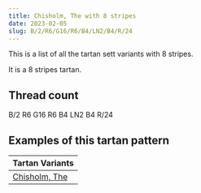 ```yaml
---
title: Chisholm, The with 8 stripes
date: 2023-02-05
slug: B/2/R6/G16/R6/B4/LN2/B4/R/24
---
```

This is a list of all the tartan sett variants with 8 stripes.

It is a 8 stripes tartan.


## Thread count
B/2 R6 G16 R6 B4 LN2 B4 R/24

## Examples of this tartan pattern

| Tartan Variants |
|---------------|
| [Chisholm, The](/variants/b/2/r6/g16/r6/b4/ln2/b4/r/24-b304080-g008000-lne0e0e0-rc00000)||

